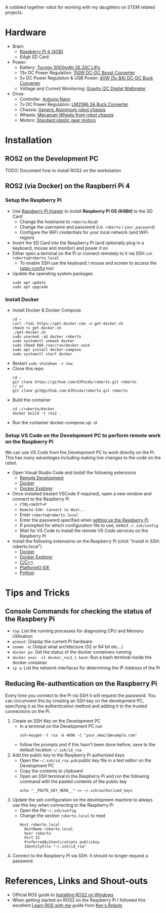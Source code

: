 A cobbled together robot for working with my daughters on STEM related projects.

# Hardware
  - Brain: 
    - [Raspberry Pi 4 (4GB)](https://www.raspberrypi.com/products/raspberry-pi-4-model-b/)
    - 64gb SD Card
  - Power:
    - Battery: [Turnigy 5000mAh 3S 20C LiPo](https://hobbyking.com/en_us/turnigy-5000mah-3s-20c-lipo-pack-w-xt-90.html)
    - 13v DC Power Regulation: [150W DC-DC Boost Converter](https://core-electronics.com.au/150w-dc-dc-boost-converter-10-32v-to-12-35v-6a.html)
    - 5v DC Power Regulation & USB Power: [40W (5v 8A) DC-DC Buck Converter](https://www.aliexpress.com/i/32947358135.html)
    - Voltage and Current Monitoring: [Gravity I2C Digital Wattmeter](https://core-electronics.com.au/gravity-i2c-digital-wattmeter.html)
  - Drive:
    - Controller: [Arduino Nano](https://docs.arduino.cc/hardware/nano)
    - 7v DC Power Regulation: [LM2596 3A Buck Converter](https://www.aliexpress.com/item/32952599622.html)
    - Chassis: [Generic Aluminium robot chassis](https://www.aliexpress.com/item/1005002849087125.html)
    - Wheels: [Mecanum Wheels from robot chassis](https://www.aliexpress.com/item/1005002849087125.html)
    - Motors: [Standard plastic gear motors](https://www.aliexpress.com/item/1005002849087125.html)

# Installation

## ROS2 on the Development PC
TODO: Document how to install ROS2 on the workstation

## ROS2 (via Docker) on the Raspberri Pi 4
  ### Setup the Raspberry Pi
  - Use [Raspberry Pi Imager](https://www.raspberrypi.com/software/) to install **Raspberry Pi OS (64Bit)** to the SD Card
    - Change the hostname to `roberto`.local
    - Change the username and password (i.e. `roberto` / `your_password`)
    - Configure the WiFi credentials for your local network (and WiFi region)
  - Insert the SD Card into the Raspberry Pi (and optionally plug in a keyboard, mouse and monitor) and power it on
  - Either open a terminal on the Pi or connect remotely to it via SSH `ssh roberto@roberto.local`
    - To enable SSH use the keyboard / mouse and screen to access the [raspi-config](https://www.raspberrypi.com/documentation/computers/configuration.html) tool
  - Update the operating system packages
    ```
    sudo apt update
    sudo apt upgrade
    ```
  
  ### Install Docker
  - Install Docker & Docker Compose
    ```
    cd ~
    curl -fsSL https://get.docker.com -o get-docker.sh
    chmod +x get-docker.sh 
    ./get-docker.sh
    sudo usermod -aG docker roberto
    sudo systemctl unmask docker
    sudo chmod 666 /var/run/docker.sock
    sudo apt install docker-compose
    sudo systemctl start docker
    ```
  - Restart
    `sudo shutdown -r now`
  - Clone this repo
    ```
    cd ~
    git clone https://github.com/dJPoida/roberto.git roberto
    // or
    git clone git@github.com:dJPoida/roberto.git roberto
    ```
  - Build the container
    ```
    cd ~/roberto/docker
    docker build -t ros2 .
    ```
  - Run the container
    docker-compose up -d
  
  ### Setup VS Code on the Development PC to perform remote work on the Raspberry Pi
  We can use VS Code from the Development PC to work directly on the Pi. This has many advantages including making live changes to the code on the robot.
  - Open Visual Studio Code and install the following extensions
    - [Remote Development](vscode:extension/ms-vscode-remote.vscode-remote-extensionpack)
    - [Docker](vscode:extension/ms-azuretools.vscode-docker)
    - [Docker Explorer](vscode:extension/formulahendry.docker-explorer)
  - Once installed (restart VSCode if required), open a new window and connect to the Raspberry Pi
    - `CTRL+SHIFT+P`
    - `Remote-SSH: Connect to Host...`
    - Enter `roberto@roberto.local`
    - Enter the password specified when [setting up the Raspberry Pi](#setup-the-raspberry-pi)
    - If prompted for which configuration file to use, select `~/.ssh/config`
    - Wait for VS Code to install the remote VS Code services on the Raspberry Pi
  - Install the following extensions on the Raspberry Pi (click "Install in SSH: roberto.local")
    - [Docker](vscode:extension/ms-azuretools.vscode-docker)
    - [Docker Explorer](vscode:extension/formulahendry.docker-explorer)
    - [C/C++](vscode:extension/ms-vscode.cpptools)
    - [PlatformIO IDE](vscode:extension/platformio.platformio-ide)
    - [Python](vscode:extension/ms-python.python)

# Tips and Tricks
## Console Commands for checking the status of the Raspbery Pi
- `top`: List the running processes for diagnosing CPU and Memory Utilisation
- `pinout`: Display the current Pi hardware
- `uname -m`: Output what architecture (32 or 64 bit etc...)
- `docker ps`: Get the status of the docker containers running
- `docker exec -it docker_ros2_1 bash`: Run a bash terminal inside the docker container
- `ip a`: List the network interfaces for determining the IP Address of the Pi

## Reducing Re-authentication on the Raspberry Pi
Every time you connect to the Pi via SSH it will request the password. You can circumvent this by creating an SSH key on the development PC, specifying it as the authentication method and adding it to the trusted connections on the Pi.
1. Create an SSH Key on the Development PC
    - In a terminal on the Development PC run
      ```
      ssh-keygen -t rsa -b 4096 -C "your_email@example.com"
      ```
    - follow the prompts and if this hasn't been done before, save to the default location `~/.ssh/id_rsa`
2. Add the public key to the Raspberry Pi authorized keys
    - Open the `~/.ssh/id_rsa.pub` public key file in a text editor on the Development PC 
    - Copy the contents to clipboard
    - Open an SSH terminal to the Raspberry Pi and run the following command with the pasted contents of the public key
      ```
      echo "__PASTE_KEY_HERE__" >> ~/.ssh/authorized_keys
      ```
3. Update the ssh configuration on the development machine to always use this key when connecting to the Raspberry Pi
    - Open the file `~/.ssh/config`
    - Change the section `roberto.local` to read
      ```
      Host roberto.local
        HostName roberto.local
        User roberto
        Port 22
        PreferredAuthentications publickey
        IdentityFile "~/.ssh/id_rsa"
      ```
4. Connect to the Raspberry Pi via SSH. It should no longer request a password.

# References, Links and Shout-outs
- Official ROS guide to [Installing ROS2 on Windows](https://docs.ros.org/en/crystal/Installation/Windows-Install-Binary.html)
- When getting started on ROS2 on the Raspberry Pi I followed this excellent [Learn ROS with me](https://www.kevsrobots.com/learn/learn_ros/) guide from [Kev's Robots](https://www.kevsrobots.com/)
  